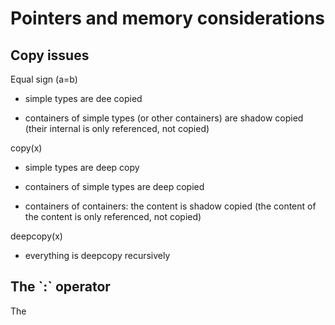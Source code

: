 # Pointers and memory considerations

## Copy issues

Equal sign \(a=b\)

* simple types are dee copied

* containers of simple types \(or other containers\) are shadow copied \(their internal is only referenced, not copied\)


copy\(x\)

* simple types are deep copy

* containers of simple types are deep copied

* containers of containers: the content is shadow copied \(the content of the content is only referenced, not copied\)

deepcopy\(x\)

* everything is deepcopy recursively


## The \`:\` operator

The 

